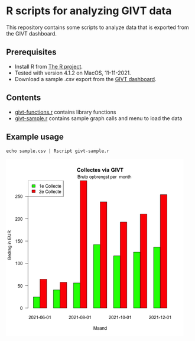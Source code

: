# R scripts for analyzing GIVT data

This repository contains some scripts to analyze data that is exported from the GIVT dashboard.

## Prerequisites

+ Install R from [The R project](https://www.r-project.org). 
+ Tested with version 4.1.2 on MacOS, 11-11-2021.
+ Download a sample .csv export from the [GIVT dashboard](https://cloud.givtapp.net/#/).

## Contents

+ [givt-functions.r](givt-functions.r) contains library functions
+ [givt-sample.r](givt-sample.r) contains sample graph calls and menu to load the data

## Example usage

    echo sample.csv | Rscript givt-sample.r

![Sample plot of GIVT data](givt-sample.png "GIVT plot")